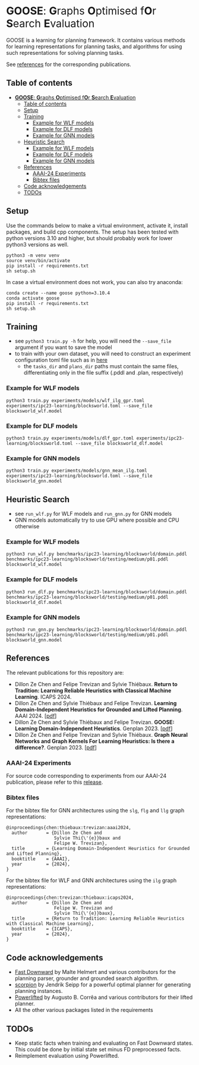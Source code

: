 # <span style="font-weight:normal">**GOOSE**: **G**raphs **O**ptimised f**O**r **S**earch **E**valuation</span>

GOOSE is a learning for planning framework. It contains various methods for learning representations for planning tasks, and algorithms for using such representations for solving planning tasks.

See [references](#references) for the corresponding publications.

## Table of contents
- [**GOOSE**: **G**raphs **O**ptimised f**O**r **S**earch **E**valuation](#goose-graphs-optimised-for-search-evaluation)
  - [Table of contents](#table-of-contents)
  - [Setup](#setup)
  - [Training](#training)
    - [Example for WLF models](#example-for-wlf-models)
    - [Example for DLF models](#example-for-dlf-models)
    - [Example for GNN models](#example-for-gnn-models)
  - [Heuristic Search](#heuristic-search)
    - [Example for WLF models](#example-for-wlf-models-1)
    - [Example for DLF models](#example-for-dlf-models-1)
    - [Example for GNN models](#example-for-gnn-models-1)
  - [References](#references)
    - [AAAI-24 Experiments](#aaai-24-experiments)
    - [Bibtex files](#bibtex-files)
  - [Code acknowledgements](#code-acknowledgements)
  - [TODOs](#todos)

## Setup
Use the commands below to make a virtual environment, activate it, install packages, and build cpp components.
The setup has been tested with python versions 3.10 and higher, but should probably work for lower python3 versions as well.
```
python3 -m venv venv
source venv/bin/activate
pip install -r requirements.txt
sh setup.sh
```

In case a virtual environment does not work, you can also try anaconda:
```
conda create --name goose python=3.10.4
conda activate goose
pip install -r requirements.txt
sh setup.sh
```

## Training
- see `python3 train.py -h` for help, you will need the `--save_file` argument if you want to save the model
- to train with your own dataset, you will need to construct an experiment configuration toml file such as in [here](experiments/ipc23-learning/blocksworld.toml)
  - the `tasks_dir` and `plans_dir` paths must contain the same files, differentiating only in the file suffix (.pddl and .plan, respectively)

### Example for WLF models
```
python3 train.py experiments/models/wlf_ilg_gpr.toml experiments/ipc23-learning/blocksworld.toml --save_file blocksworld_wlf.model
```

### Example for DLF models
```
python3 train.py experiments/models/dlf_gpr.toml experiments/ipc23-learning/blocksworld.toml --save_file blocksworld_dlf.model
```

### Example for GNN models
```
python3 train.py experiments/models/gnn_mean_ilg.toml experiments/ipc23-learning/blocksworld.toml --save_file blocksworld_gnn.model
```

## Heuristic Search
- see `run_wlf.py` for WLF models and `run_gnn.py` for GNN models
- GNN models automatically try to use GPU where possible and CPU otherwise

### Example for WLF models
```
python3 run_wlf.py benchmarks/ipc23-learning/blocksworld/domain.pddl benchmarks/ipc23-learning/blocksworld/testing/medium/p01.pddl blocksworld_wlf.model
```

### Example for DLF models
```
python3 run_dlf.py benchmarks/ipc23-learning/blocksworld/domain.pddl benchmarks/ipc23-learning/blocksworld/testing/medium/p01.pddl blocksworld_dlf.model
```

### Example for GNN models
```
python3 run_gnn.py benchmarks/ipc23-learning/blocksworld/domain.pddl benchmarks/ipc23-learning/blocksworld/testing/medium/p01.pddl blocksworld_gnn.model
```

## References
The relevant publications for this repository are:

- Dillon Ze Chen and Felipe Trevizan and Sylvie Thiébaux. **Return to Tradition: Learning Reliable Heuristics with Classical Machine Learning**. ICAPS 2024.
- Dillon Ze Chen and Sylvie Thiébaux and Felipe Trevizan. **Learning Domain-Independent Heuristics for Grounded and Lifted Planning**. AAAI 2024. [[pdf](https://dillonzchen.github.io/publications/Chen2024Goose.pdf)]
- Dillon Ze Chen and Sylvie Thiébaux and Felipe Trevizan. **GOOSE: Learning Domain-Independent Heuristics**. Genplan 2023. [[pdf](https://dillonzchen.github.io/publications/Chen2023Wl.pdf)]
- Dillon Ze Chen and Felipe Trevizan and Sylvie Thiébaux. **Graph Neural Networks and Graph Kernels For Learning Heuristics: Is there a difference?**. Genplan 2023. [[pdf](https://dillonzchen.github.io/publications/Chen2023Goose.pdf)]

### AAAI-24 Experiments
For source code corresponding to experiments from our AAAI-24 publication, please refer to this [release](https://github.com/DillonZChen/goose/releases/tag/aaai-24).

### Bibtex files
For the bibtex file for GNN architectures using the `slg`, `flg` and `llg` graph representations:
```
@inproceedings{chen:thiebaux:trevizan:aaai2024,
  author       = {Dillon Ze Chen and
                  Sylvie Thi{\'{e}}baux and
                  Felipe W. Trevizan},
  title        = {Learning Domain-Independent Heuristics for Grounded and Lifted Planning},
  booktitle    = {AAAI},
  year         = {2024},
}
```

For the bibtex file for WLF and GNN architectures using the `ilg` graph representations:
```
@inproceedings{chen:trevizan:thiebaux:icaps2024,
  author       = {Dillon Ze Chen and
                  Felipe W. Trevizan and 
                  Sylvie Thi{\'{e}}baux},
  title        = {Return to Tradition: Learning Reliable Heuristics with Classical Machine Learning},
  booktitle    = {ICAPS},
  year         = {2024},
}
```

## Code acknowledgements
- [Fast Downward](https://github.com/aibasel/downward) by Malte Helmert and various contributors for the planning parser, grounder and grounded search algorithm.
- [scorpion](https://github.com/jendrikseipp/scorpion) by Jendrik Seipp for a powerful optimal planner for generating planning instances.
- [Powerlifted](https://github.com/abcorrea/powerlifted) by Augusto B. Corrêa and various contributors for their lifted planner.
- All the other various packages listed in the requirements

## TODOs
- Keep static facts when training and evaluating on Fast Downward states. This could be done by initial state set minus FD preprocessed facts.
- Reimplement evaluation using Powerlifted.
